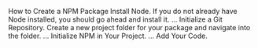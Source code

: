 How to Create a NPM Package
Install Node. If you do not already have Node installed, you should go ahead and install it. ...
Initialize a Git Repository. Create a new project folder for your package and navigate into the folder. ...
Initialize NPM in Your Project. ...
Add Your Code.

